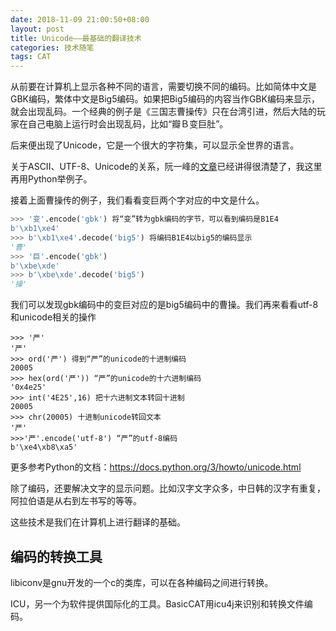 ```yaml
---
date: 2018-11-09 21:00:50+08:00
layout: post
title: Unicode——最基础的翻译技术
categories: 技术随笔
tags: CAT
---
```


从前要在计算机上显示各种不同的语言，需要切换不同的编码。比如简体中文是GBK编码，繁体中文是Big5编码。如果把Big5编码的内容当作GBK编码来显示，就会出现乱码。一个经典的例子是《三国志曹操传》只在台湾引进，然后大陆的玩家在自己电脑上运行时会出现乱码，比如“瓣Ｂ变巨肚”。

后来便出现了Unicode，它是一个很大的字符集，可以显示全世界的语言。

关于ASCII、UTF-8、Unicode的关系，阮一峰的[文章](http://www.ruanyifeng.com/blog/2007/10/ascii_unicode_and_utf-8.html)已经讲得很清楚了，我这里再用Python举例子。

接着上面曹操传的例子，我们看看变巨两个字对应的中文是什么。


```python
>>> '变'.encode('gbk') 将“变”转为gbk编码的字节，可以看到编码是B1E4
b'\xb1\xe4'
>>> b'\xb1\xe4'.decode('big5') 将编码B1E4以big5的编码显示
'曹'
>>> '巨'.encode('gbk')
b'\xbe\xde'
>>> b'\xbe\xde'.decode('big5') 
'操'
```

我们可以发现gbk编码中的变巨对应的是big5编码中的曹操。我们再来看看utf-8和unicode相关的操作

```
>>> '严'
'严'
>>> ord('严') 得到“严”的unicode的十进制编码
20005
>>> hex(ord('严')) “严”的unicode的十六进制编码
'0x4e25'
>>> int('4E25',16) 把十六进制文本转回十进制
20005
>>> chr(20005) 十进制unicode转回文本
'严'
>>>'严'.encode('utf-8') “严”的utf-8编码
b'\xe4\xb8\xa5'
```

更多参考Python的文档：<https://docs.python.org/3/howto/unicode.html>

除了编码，还要解决文字的显示问题。比如汉字文字众多，中日韩的汉字有重复，阿拉伯语是从右到左书写的等等。

这些技术是我们在计算机上进行翻译的基础。

## 编码的转换工具

libiconv是gnu开发的一个c的类库，可以在各种编码之间进行转换。

ICU，另一个为软件提供国际化的工具。BasicCAT用icu4j来识别和转换文件编码。


